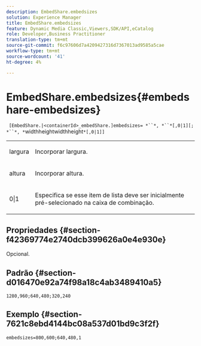 ```yaml
---
description: EmbedShare.embedsizes
solution: Experience Manager
title: EmbedShare.embedsizes
feature: Dynamic Media Classic,Viewers,SDK/API,eCatalog
role: Developer,Business Practitioner
translation-type: tm+mt
source-git-commit: f6c97606d7a4209427316d7367013ad9585a5cae
workflow-type: tm+mt
source-wordcount: '41'
ht-degree: 4%

---
```



# EmbedShare.embedsizes{#embedshare-embedsizes}

` [EmbedShare.|<containerId>_embedShare.]embedsizes= *``*, *``*[,0|1][; *``*, *`widthheightwidthheight`*[,0|1]]`

<table id="table_2B109D2F91E64B5382B31921C3780FA5"> 
 <tbody> 
  <tr> 
   <td colname="col1"> <p> <span class="codeph"> <span class="varname"> largura  </span> </span> </p> </td> 
   <td colname="col2"> <p>Incorporar largura. </p> </td> 
  </tr> 
  <tr> 
   <td colname="col1"> <p> <span class="codeph"> <span class="varname"> altura  </span> </span> </p> </td> 
   <td colname="col2"> <p>Incorporar altura. </p> </td> 
  </tr> 
  <tr> 
   <td colname="col1"> <p> <span class="codeph"> 0|1  </span> </p> </td> 
   <td colname="col2"> <p> Especifica se esse item de lista deve ser inicialmente pré-selecionado na caixa de combinação. </p> </td> 
  </tr> 
 </tbody> 
</table>

## Propriedades {#section-f42369774e2740dcb399626a0e4e930e}

Opcional.

## Padrão {#section-d016470e92a74f98a18c4ab3489410a5}

`1280,960;640,480;320,240`

## Exemplo {#section-7621c8ebd4144bc08a537d01bd9c3f2f}

`embedsizes=800,600;640,480,1`
